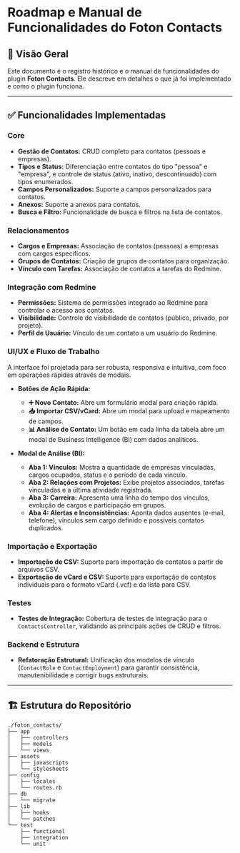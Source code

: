 # Roadmap e Manual de Funcionalidades do Foton Contacts

## 🚀 Visão Geral

Este documento é o registro histórico e o manual de funcionalidades do plugin **Foton Contacts**. Ele descreve em detalhes o que já foi implementado e como o plugin funciona.

---

## ✅ Funcionalidades Implementadas

### Core

- **Gestão de Contatos:** CRUD completo para contatos (pessoas e empresas).
- **Tipos e Status:** Diferenciação entre contatos do tipo "pessoa" e "empresa", e controle de status (ativo, inativo, descontinuado) com tipos enumerados.
- **Campos Personalizados:** Suporte a campos personalizados para contatos.
- **Anexos:** Suporte a anexos para contatos.
- **Busca e Filtro:** Funcionalidade de busca e filtros na lista de contatos.

### Relacionamentos

- **Cargos e Empresas:** Associação de contatos (pessoas) a empresas com cargos específicos.
- **Grupos de Contatos:** Criação de grupos de contatos para organização.
- **Vínculo com Tarefas:** Associação de contatos a tarefas do Redmine.

### Integração com Redmine

- **Permissões:** Sistema de permissões integrado ao Redmine para controlar o acesso aos contatos.
- **Visibilidade:** Controle de visibilidade de contatos (público, privado, por projeto).
- **Perfil de Usuário:** Vínculo de um contato a um usuário do Redmine.

### UI/UX e Fluxo de Trabalho

A interface foi projetada para ser robusta, responsiva e intuitiva, com foco em operações rápidas através de modais.

- **Botões de Ação Rápida:**
  - **➕ Novo Contato:** Abre um formulário modal para criação rápida.
  - **📥 Importar CSV/vCard:** Abre um modal para upload e mapeamento de campos.
  - **📊 Análise de Contato:** Um botão em cada linha da tabela abre um modal de Business Intelligence (BI) com dados analíticos.

- **Modal de Análise (BI):**
  - **Aba 1: Vínculos:** Mostra a quantidade de empresas vinculadas, cargos ocupados, status e o período de cada vínculo.
  - **Aba 2: Relações com Projetos:** Exibe projetos associados, tarefas vinculadas e a última atividade registrada.
  - **Aba 3: Carreira:** Apresenta uma linha do tempo dos vínculos, evolução de cargos e participação em grupos.
  - **Aba 4: Alertas e Inconsistências:** Aponta dados ausentes (e-mail, telefone), vínculos sem cargo definido e possíveis contatos duplicados.

### Importação e Exportação

- **Importação de CSV:** Suporte para importação de contatos a partir de arquivos CSV.
- **Exportação de vCard e CSV:** Suporte para exportação de contatos individuais para o formato vCard (.vcf) e da lista para CSV.

### Testes

- **Testes de Integração:** Cobertura de testes de integração para o `ContactsController`, validando as principais ações de CRUD e filtros.

### Backend e Estrutura

- **Refatoração Estrutural:** Unificação dos modelos de vínculo (`ContactRole` e `ContactEmployment`) para garantir consistência, manutenibilidade e corrigir bugs estruturais.

---

## 🏗️ Estrutura do Repositório

```text
./foton_contacts/
├── app
│   ├── controllers
│   ├── models
│   └── views
├── assets
│   ├── javascripts
│   └── stylesheets
├── config
│   ├── locales
│   └── routes.rb
├── db
│   └── migrate
├── lib
│   ├── hooks
│   └── patches
└── test
    ├── functional
    ├── integration
    └── unit
```